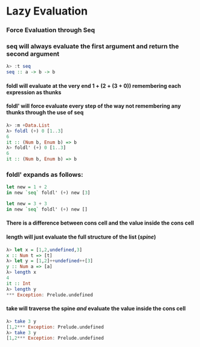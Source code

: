 # Lazy Evaluation

### Force Evaluation through Seq

### seq will always evaluate the first argument and return the second argument
```haskell
λ> :t seq
seq :: a -> b -> b
```

#### foldl will evaluate at the very end 1 + (2 + (3 + 0)) remembering each expression as thunks
#### foldl' will force evaluate every step of the way not remembering any thunks through the use of seq
```haskell
λ> :m +Data.List
λ> foldl (+) 0 [1..3]      
6                         
it :: (Num b, Enum b) => b
λ> foldl' (+) 0 [1..3]     
6                         
it :: (Num b, Enum b) => b
```

### foldl' expands as follows:
```haskell
let new = 1 + 2
in new `seq` foldl' (+) new [3]

let new = 3 + 3
in new `seq` foldl' (+) new []
```

#### There is a difference between cons cell and the value inside the cons cell
#### length will just evaluate the full structure of the list (*spine*)
```haskell
λ> let x = [1,2,undefined,3]         
x :: Num t => [t]                    
λ> let y = [1,2]++undefined++[3]        
y :: Num a => [a]                    
λ> length x                          
4                                    
it :: Int                            
λ> length y                          
*** Exception: Prelude.undefined     
```

#### take will traverse the spine *and* evaluate the value inside the cons cell
```haskell
λ> take 3 y
[1,2*** Exception: Prelude.undefined
λ> take 3 y
[1,2*** Exception: Prelude.undefined
```
